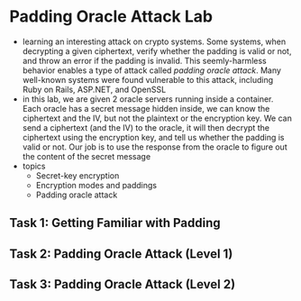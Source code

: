 # Padding Oracle Attack Lab
- learning an interesting attack on crypto systems. Some systems, when decrypting a given ciphertext, verify whether the padding is valid or not, and throw an error if the padding is invalid. This seemly-harmless behavior enables a type of attack called *padding oracle attack*. Many well-known systems were found vulnerable to this attack, including Ruby on Rails, ASP.NET, and OpenSSL
- in this lab, we are given 2 oracle servers running inside a container. Each oracle has a secret message hidden inside, we can know the ciphertext and the IV, but not the plaintext or the encryption key. We can send a ciphertext (and the IV) to the oracle, it will then decrypt the ciphertext using the encryption key, and tell us whether the padding is valid or not. Our job is to use the response from the oracle to figure out the content of the secret message
- topics
    - Secret-key encryption
    - Encryption modes and paddings
    - Padding oracle attack

## Task 1: Getting Familiar with Padding


## Task 2: Padding Oracle Attack (Level 1)

## Task 3: Padding Oracle Attack (Level 2)